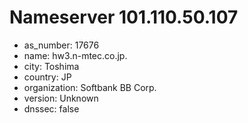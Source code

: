 # Nameserver 101.110.50.107

* as_number: 17676
* name: hw3.n-mtec.co.jp.
* city: Toshima
* country: JP
* organization: Softbank BB Corp.
* version: Unknown
* dnssec: false
